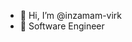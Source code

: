 - 👋 Hi, I’m @inzamam-virk
- 👀 Software Engineer
<!---
inzamam-virk/inzamam-virk is a ✨ special ✨ repository because its `README.md` (this file) appears on your GitHub profile.
You can click the Preview link to take a look at your changes.
--->
